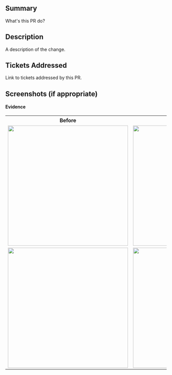 ## Summary

What's this PR do?

## Description

A description of the change.

## Tickets Addressed

Link to tickets addressed by this PR.

## Screenshots (if appropriate)
#### Evidence 
<table>
 <tr>
   <th>Before</th>
   <th>After</th>
 </tr>
 <tr>
   <td>
     <img src="https://via.placeholder.com/640x1136" width=375/>
    </td>
   <td>
     <img src="https://via.placeholder.com/640x1136" width=375/>
    </td>
 </tr>
 <tr>
   <td>
     <img src="https://via.placeholder.com/640x1136" width=375/>
    </td>
   <td>
     <img src="https://via.placeholder.com/640x1136" width=375/>
    </td>
 </tr>
</table>
